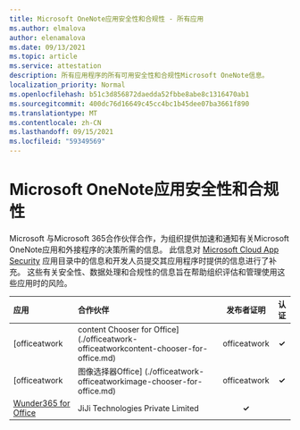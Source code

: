 ```yaml
---
title: Microsoft OneNote应用安全性和合规性 - 所有应用
ms.author: elmalova
author: elenamalova
ms.date: 09/13/2021
ms.topic: article
ms.service: attestation
description: 所有应用程序的所有可用安全性和合规性Microsoft OneNote信息。
localization_priority: Normal
ms.openlocfilehash: b51c3d856872daedda52fbbe8abe8c1316470ab1
ms.sourcegitcommit: 400dc76d16649c45cc4bc1b45dee07ba3661f890
ms.translationtype: MT
ms.contentlocale: zh-CN
ms.lasthandoff: 09/15/2021
ms.locfileid: "59349569"
---
```

# <a name="microsoft-onenote-apps-security-and-compliance"></a>Microsoft OneNote应用安全性和合规性

Microsoft 与Microsoft 365合作伙伴合作，为组织提供加速和通知有关Microsoft OneNote应用和外接程序的决策所需的信息。 此信息对 [Microsoft Cloud App Security](https://www.microsoft.com/en-us/enterprise-mobility-security/cloud-app-security) 应用目录中的信息和开发人员提交其应用程序时提供的信息进行了补充。 这些有关安全性、数据处理和合规性的信息旨在帮助组织评估和管理使用这些应用时的风险。

| **应用** | **合作伙伴** | **发布者证明** | **认证** |
|:--------|:------------|:----------------------:|:-------------:|
| [officeatwork | content Chooser for Office] (./officeatwork-officeatworkcontent-chooser-for-office.md)  | officeatwork | **✓** | <img alt="Certified application badge" src="../media/certified-badge.png" height="25" width="25" /> |
| [officeatwork | 图像选择器Office] (./officeatwork-officeatworkimage-chooser-for-office.md)  | officeatwork | **✓** |  |
| [Wunder365 for Office](./jiji-technologies-private-limited-wunder365-for-office.md) | JiJi Technologies Private Limited | **✓** |  |
